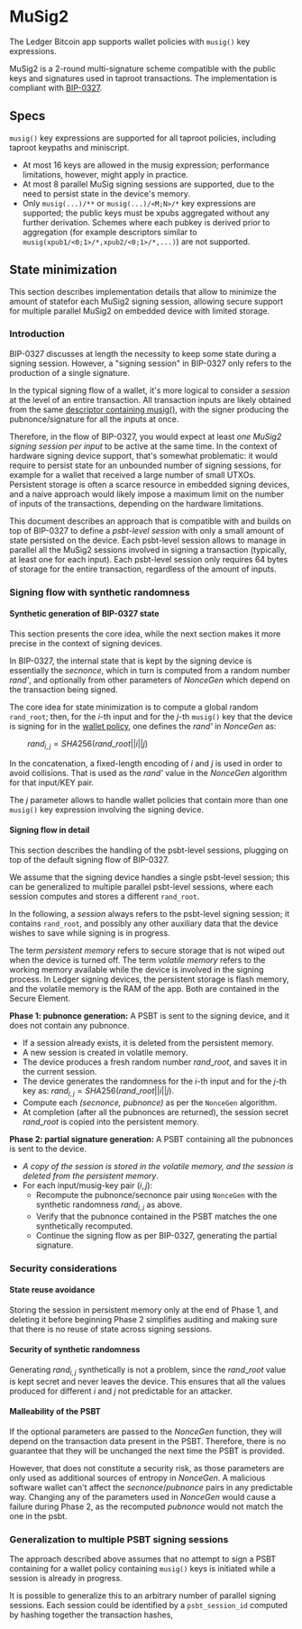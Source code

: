 # MuSig2

The Ledger Bitcoin app supports wallet policies with `musig()` key expressions.

MuSig2 is a 2-round multi-signature scheme compatible with the public keys and signatures used in taproot transactions. The implementation is compliant with [BIP-0327](https://github.com/bitcoin/bips/blob/master/bip-0327.mediawiki).

## Specs

`musig()` key expressions are supported for all taproot policies, including taproot keypaths and miniscript.

- At most 16 keys are allowed in the musig expression; performance limitations, however, might apply in practice.
- At most 8 parallel MuSig signing sessions are supported, due to the need to persist state in the device's memory.
- Only `musig(...)/**` or `musig(...)/<M;N>/*` key expressions are supported; the public keys must be xpubs aggregated without any further derivation. Schemes where each pubkey is derived prior to aggregation (for example descriptors similar to `musig(xpub1/<0;1>/*,xpub2/<0;1>/*,...)`) are not supported.

## State minimization

This section describes implementation details that allow to minimize the amount of statefor each MuSig2 signing session, allowing secure support for multiple parallel MuSig2 on embedded device with limited storage.

### Introduction

BIP-0327 discusses at length the necessity to keep some state during a signing session. However, a "signing session" in BIP-0327 only refers to the production of a single signature.

In the typical signing flow of a wallet, it's more logical to consider a _session_ at the level of an entire transaction. All transaction inputs are likely obtained from the same [descriptor containing musig()](https://github.com/bitcoin/bips/pull/1540), with the signer producing the pubnonce/signature for all the inputs at once.

Therefore, in the flow of BIP-0327, you would expect at least _one MuSig2 signing session per input_ to be active at the same time. In the context of hardware signing device support, that's somewhat problematic: it would require to persist state for an unbounded number of signing sessions, for example for a wallet that received a large number of small UTXOs. Persistent storage is often a scarce resource in embedded signing devices, and a naive approach would likely impose a maximum limit on the number of inputs of the transactions, depending on the hardware limitations.

This document describes an approach that is compatible with and builds on top of BIP-0327 to define a _psbt-level session_ with only a small amount of state persisted on the device. Each psbt-level session allows to manage in parallel all the MuSig2 sessions involved in signing a transaction (typically, at least one for each input). Each psbt-level session only requires 64 bytes of storage for the entire transaction, regardless of the amount of inputs.

### Signing flow with synthetic randomness

#### Synthetic generation of BIP-0327 state

This section presents the core idea, while the next section makes it more precise in the context of signing devices.

In BIP-0327, the internal state that is kept by the signing device is essentially the *secnonce*, which in turn is computed from a random number _rand'_, and optionally from other parameters of _NonceGen_ which depend on the transaction being signed.

The core idea for state minimization is to compute a global random `rand_root`; then, for the *i*-th input and for the *j*-th `musig()`  key that the device is signing for in the [wallet policy](https://github.com/bitcoin/bips/pull/1389), one defines the *rand'* in _NonceGen_ as:

$\qquad rand_{i,j} = SHA256(rand\_root || i || j)$

In the concatenation, a fixed-length encoding of $i$ and $j$ is used in order to avoid collisions. That is used as the *rand'* value in the *NonceGen* algorithm for that input/KEY pair.

The *j* parameter allows to handle wallet policies that contain more than one `musig()` key expression involving the signing device.

#### Signing flow in detail

This section describes the handling of the psbt-level sessions, plugging on top of the default signing flow of BIP-0327.

We assume that the signing device handles a single psbt-level session; this can be generalized to multiple parallel psbt-level sessions, where each session computes and stores a different `rand_root`.

In the following, a _session_ always refers to the psbt-level signing session; it contains `rand_root`, and possibly any other auxiliary data that the device wishes to save while signing is in progress.

The term *persistent memory* refers to secure storage that is not wiped out when the device is turned off. The term *volatile memory* refers to the working memory available while the device is involved in the signing process. In Ledger signing devices, the persistent storage is flash memory, and the volatile memory is the RAM of the app. Both are contained in the Secure Element.

**Phase 1: pubnonce generation:** A PSBT is sent to the signing device, and it does not contain any pubnonce.
- If a session already exists, it is deleted from the persistent memory.
- A new session is created in volatile memory.
- The device produces a fresh random number $rand\_root$, and saves it in the current session.
- The device generates the randomness for the $i$-th input and for the $j$-th key as: $rand_{i,j} = SHA256(rand\_root || i || j)$.
- Compute each *(secnonce, pubnonce)* as per the `NonceGen` algorithm.
- At completion (after all the pubnonces are returned), the session secret $rand\_root$ is copied into the persistent memory.

**Phase 2: partial signature generation:** A PSBT containing all the pubnonces is sent to the device.
- *A copy of the session is stored in the volatile memory, and the session is deleted from the persistent memory*.
- For each input/musig-key pair $(i, j)$:
  - Recompute the pubnonce/secnonce pair using `NonceGen` with the synthetic randomness $rand_{i,j}$ as above.
  - Verify that the pubnonce contained in the PSBT matches the one synthetically recomputed.
  - Continue the signing flow as per BIP-0327, generating the partial signature.

### Security considerations
#### State reuse avoidance
Storing the session in persistent memory only at the end of Phase 1, and deleting it before beginning Phase 2 simplifies auditing and making sure that there is no reuse of state across signing sessions.

#### Security of synthetic randomness

Generating $rand_{i, j}$ synthetically is not a problem, since the $rand\_root$ value is kept secret and never leaves the device. This ensures that all the values produced for different $i$ and $j$ not predictable for an attacker.

#### Malleability of the PSBT
If the optional parameters are passed to the _NonceGen_ function, they will depend on the transaction data present in the PSBT. Therefore, there is no guarantee that they will be unchanged the next time the PSBT is provided.

However, that does not constitute a security risk, as those parameters are only used as additional sources of entropy in _NonceGen_. A malicious software wallet can't affect the _secnonce_/_pubnonce_ pairs in any predictable way. Changing any of the parameters used in _NonceGen_ would cause a failure during Phase 2, as the recomputed _pubnonce_ would not match the one in the psbt.

### Generalization to multiple PSBT signing sessions

The approach described above assumes that no attempt to sign a PSBT containing for a wallet policy containing `musig()` keys is initiated while a session is already in progress.

It is possible to generalize this to an arbitrary number of parallel signing sessions. Each session could be identified by a `psbt_session_id` computed by hashing together the transaction hashes,